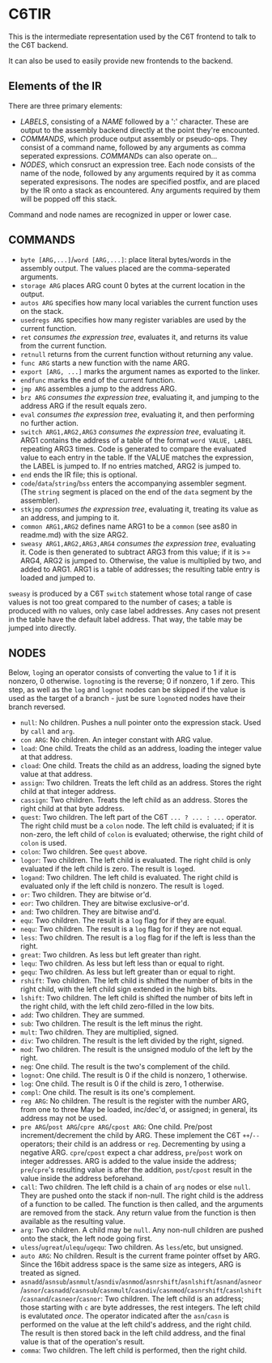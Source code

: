 # C6TIR

This is the intermediate representation used by the C6T frontend to talk to the C6T backend.

It can also be used to easily provide new frontends to the backend.

## Elements of the IR

There are three primary elements:

* *LABELS*, consisting of a *NAME* followed by a ':' character. These are output to the assembly backend directly at the point they're encounted.
* *COMMANDS*, which produce output assembly or pseudo-ops. They consist of a command name, followed by any arguments as comma seperated expressions. *COMMAND*s can also operate on...
* *NODES*, which consruct an expression tree. Each node consists of the name of the node, followed by any arguments required by it as comma seperated expresisons. The nodes are specified postfix, and are placed by the IR onto a stack as encountered. Any arguments required by them will be popped off this stack.

Command and node names are recognized in upper or lower case.

## COMMANDS

* `byte [ARG,...]`/`word [ARG,...]`: place literal bytes/words in the assembly output. The values placed are the comma-seperated arguments.
* `storage ARG` places ARG count 0 bytes at the current location in the output.
* `autos ARG` specifies how many local variables the current function uses on the stack.
* `usedregs ARG` specifies how many register variables are used by the current function.
* `ret` *consumes the expression tree*, evaluates it, and returns its value from the current function.
* `retnull`  returns from the current function without returning any value.
* `func ARG` starts a new function with the name ARG.
* `export [ARG, ...]` marks the argument names as exported to the linker.
* `endfunc` marks the end of the current function.
* `jmp ARG` assembles a jump to the address ARG.
* `brz ARG` *consumes the expression tree*, evaluating it, and jumping to the address ARG if the result equals zero.
* `eval` *consumes the expression tree*, evaluating it, and then performing no further action.
* `switch ARG1,ARG2,ARG3` *consumes the expression tree*, evaluating it. ARG1 contains the address of a table of the format `word VALUE, LABEL` repeating ARG3 times. Code is generated to compare the evaluated value to each entry in the table. If the VALUE matches the expression, the LABEL is jumped to. If no entries matched, ARG2 is jumped to.
* `end` ends the IR file; this is optional.
* `code`/`data`/`string`/`bss` enters the accompanying assembler segment. (The `string` segment is placed on the end of the `data` segment by the assembler).
* `stkjmp` *consumes the expression tree*, evaluating it, treating its value as an address, and jumping to it.
* `common ARG1,ARG2` defines name ARG1 to be a `common` (see as80 in readme.md) with the size ARG2.
* `sweasy ARG1,ARG2,ARG3,ARG4` *consumes the expression tree*, evaluating it. Code is then generated to subtract ARG3 from this value; if it is >= ARG4, ARG2 is jumped to. Otherwise, the value is multiplied by two, and added to ARG1. ARG1 is a table of addresses; the resulting table entry is loaded and jumped to.

`sweasy` is produced by a C6T `switch` statement whose total range of case values is not too great compared to the number of cases; a table is produced with no values, only case label addresses. Any cases not present in the table have the default label address. That way, the table may be jumped into directly.

## NODES

Below, `log`ing an operator consists of converting the value to 1 if it is nonzero, 0 otherwise. `lognot`ing is the reverse; 0 if nonzero, 1 if zero. This step, as well as the `log` and `lognot` nodes can be skipped if the value is used as the target of a branch - just be sure `lognot`ed nodes have their branch reversed.

* `null`: No children. Pushes a null pointer onto the expression stack. Used by `call` and `arg`.
* `con ARG`: No children. An integer constant with ARG value.
* `load`: One child. Treats the child as an address, loading the integer value at that address.
* `cload`: One child. Treats the child as an address, loading the signed byte value at that address.
* `assign`: Two children. Treats the left child as an address. Stores the right child at that integer address.
* `cassign`: Two children. Treats the left child as an address. Stores the right child at that byte address.
* `quest`: Two children. The left part of the C6T `... ? ... : ...` operator. The right child must be a `colon` node. The left child is evaluated; if it is non-zero, the left child of `colon` is evaluated; otherwise, the right child of `colon` is used.
* `colon`: Two children. See `quest` above.
* `logor`: Two children. The left child is evaluated. The right child is only evaluated if the left child is zero. The result is `log`ed.
* `logand`: Two children. The left child is evaluated. The right child is evaluated only if the left child is nonzero. The result is `log`ed.
* `or`: Two children. They are bitwise or'd.
* `eor`: Two children. They are bitwise exclusive-or'd.
* `and`: Two children. They are bitwise and'd.
* `equ`: Two children. The result is a `log` flag for if they are equal.
* `nequ`: Two children. The result is a `log` flag for if they are not equal.
* `less`: Two children. The result is a `log` flag for if the left is less than the right.
* `great`: Two children. As less but left greater than right.
* `lequ`: Two children. As less but left less than or equal to right.
* `gequ`: Two children. As less but left greater than or equal to right.
* `rshift`: Two children. The left child is shifted the number of bits in the right child, with the left child sign extended in the high bits.
* `lshift`: Two children. The left child is shifted the number of bits left in the right child, with the left child zero-filled in the low bits.
* `add`: Two children. They are summed.
* `sub`: Two children. The result is the left minus the right.
* `mult`: Two children. They are multiplied, signed.
* `div`: Two children. The result is the left divided by the right, signed.
* `mod`: Two children. The result is the unsigned modulo of the left by the right.
* `neg`: One child. The result is the two's complement of the child.
* `lognot`: One child. The result is 0 if the child is nonzero, 1 otherwise.
* `log`: One child. The result is 0 if the child is zero, 1 otherwise.
* `compl`: One child. The result is its one's complement.
* `reg ARG`: No children. The result is the register with the number ARG, from one to three May be loaded, inc/dec'd, or assigned; in general, its address may not be used.
* `pre ARG`/`post ARG`/`cpre ARG`/`cpost ARG`: One child. Pre/post increment/decrement the child by ARG. These implement the C6T `++`/`--` operators; their child is an address or `reg`. Decrementing by using a negative ARG. `cpre`/`cpost` expect a char address, `pre`/`post` work on integer addresses. ARG is added to the value inside the address; `pre`/`cpre`'s resulting value is after the addition, `post`/`cpost` result in the value inside the address beforehand.
* `call`: Two children. The left child is a chain of `arg` nodes or else `null`. They are pushed onto the stack if non-null. The right child is the address of a function to be called. The function is then called, and the arguments are removed from the stack. Any return value from the function is then available as the resulting value.
* `arg`: Two children. A child may be `null`. Any non-null children are pushed onto the stack, the left node going first.
* `uless`/`ugreat`/`ulequ`/`ugequ`: Two children. As `less`/etc, but unsigned.
* `auto ARG`: No children. Result is the current frame pointer offset by ARG. Since the 16bit address space is the same size as integers, ARG is treated as signed.
* `asnadd`/`asnsub`/`asnmult`/`asndiv`/`asnmod`/`asnrshift`/`asnlshift`/`asnand`/`asneor`/`asnor`/`casnadd`/`casnsub`/`casnmult`/`casndiv`/`casnmod`/`casnrshift`/`casnlshift`/`casnand`/`casneor`/`casnor`: Two children. The left child is an address; those starting with `c` are byte addresses, the rest integers. The left child is evalutated *once*. The operator indicated after the `asn`/`casn` is performed on the value at the left child's address, and the right child. The result is then stored back in the left child address, and the final value is that of the operation's result.
* `comma`: Two children. The left child is performed, then the right child.
